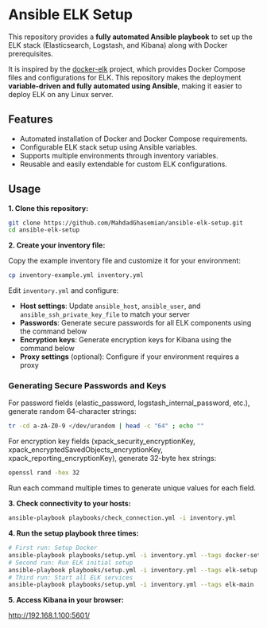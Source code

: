 # Ansible ELK Setup

This repository provides a **fully automated Ansible playbook** to set up the ELK stack (Elasticsearch, Logstash, and Kibana) along with Docker prerequisites.

It is inspired by the [docker-elk](https://github.com/deviantony/docker-elk) project, which provides Docker Compose files and configurations for ELK. This repository makes the deployment **variable-driven and fully automated using Ansible**, making it easier to deploy ELK on any Linux server.

## Features

- Automated installation of Docker and Docker Compose requirements.
- Configurable ELK stack setup using Ansible variables.
- Supports multiple environments through inventory variables.
- Reusable and easily extendable for custom ELK configurations.

## Usage

**1. Clone this repository:**

```bash
git clone https://github.com/MahdadGhasemian/ansible-elk-setup.git
cd ansible-elk-setup
```

**2. Create your inventory file:**

Copy the example inventory file and customize it for your environment:

```bash
cp inventory-example.yml inventory.yml
```

Edit `inventory.yml` and configure:
- **Host settings**: Update `ansible_host`, `ansible_user`, and `ansible_ssh_private_key_file` to match your server
- **Passwords**: Generate secure passwords for all ELK components using the command below
- **Encryption keys**: Generate encryption keys for Kibana using the command below
- **Proxy settings** (optional): Configure if your environment requires a proxy

### Generating Secure Passwords and Keys

For password fields (elastic_password, logstash_internal_password, etc.), generate random 64-character strings:

```bash
tr -cd a-zA-Z0-9 </dev/urandom | head -c "64" ; echo ""
```

For encryption key fields (xpack_security_encryptionKey, xpack_encryptedSavedObjects_encryptionKey, xpack_reporting_encryptionKey), generate 32-byte hex strings:

```bash
openssl rand -hex 32
```

Run each command multiple times to generate unique values for each field.

**3. Check connectivity to your hosts:**

```bash
ansible-playbook playbooks/check_connection.yml -i inventory.yml
```

**4. Run the setup playbook three times:**

```bash
# First run: Setup Docker
ansible-playbook playbooks/setup.yml -i inventory.yml --tags docker-setup
# Second run: Run ELK initial setup
ansible-playbook playbooks/setup.yml -i inventory.yml --tags elk-setup
# Third run: Start all ELK services
ansible-playbook playbooks/setup.yml -i inventory.yml --tags elk-main
```

**5. Access Kibana in your browser:**

<http://192.168.1.100:5601/>